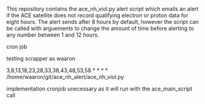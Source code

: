 This repository contains the ace_nh_viol.py alert script which emails an alert if the ACE satellite does not record qualifying electron or proton data for eight hours.
The alert sends after 8 hours by default, however the script can be called with arguements to change the amount of time before alerting to any number between 1 and 12 hours.

cron job

testing
scrapper as waaron

3,8,13,18,23,28,33,38,43,48,53,58 * * * * /home/waaron/git/ace_nh_alert/ace_nh_viol.py

implementation
cronjob unecessary as it will run with the ace_main_script call
